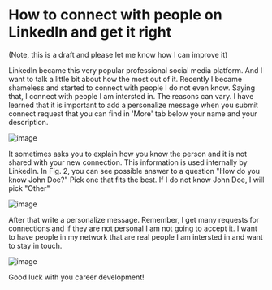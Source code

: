 # How to connect with people on LinkedIn and get it right
(Note, this is a draft and please let me know how I can improve it)

LinkedIn became this very popular professional social media platform. And I want to talk a little bit about how the most out of it.
Recently I became shameless and started to connect with people I do not even know. Saying that, I connect with people I am intersted in. The reasons can vary. I have learned that it is important to add a personalize message when you submit connect request that you can find in 'More' tab below your name and your description.

![image](https://user-images.githubusercontent.com/29989124/200609138-191538ae-2615-4a4b-a2ff-35ef8919c3fc.png)

It sometimes asks you to explain how you know the person and it is not shared with your new connection. This information is used internally by LinkedIn. In Fig. 2, you can see possible answer to a question "How do you know John Doe?" Pick one that fits the best. If I do not know John Doe, I will pick "Other"

![image](https://user-images.githubusercontent.com/29989124/200609254-0354d002-bc26-4eab-be67-711213770b7b.png)

After that write a personalize message. Remember, I get many requests for connections and if they are not personal I am not going to accept it. I want to have people in my network that are real people I am intersted in and want to stay in touch.

![image](https://user-images.githubusercontent.com/29989124/200609321-a10e34ba-dffd-423b-83aa-ea3022c35a6c.png)

Good luck with you career development!
